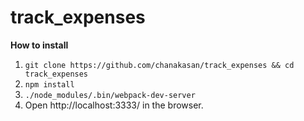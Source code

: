 # track_expenses

**How to install**
1. `git clone https://github.com/chanakasan/track_expenses && cd track_expenses`
2. `npm install`
3. `./node_modules/.bin/webpack-dev-server`
4. Open http://localhost:3333/ in the browser.
